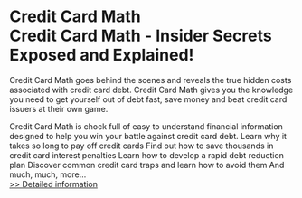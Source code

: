 # Credit Card Math<br />Credit Card Math - Insider Secrets Exposed and Explained!

Credit Card Math goes behind the scenes and reveals the true hidden costs associated with credit card debt. Credit Card Math gives you the knowledge you need to get yourself out of debt fast, save money and beat credit card issuers at their own game.

Credit Card Math is chock full of easy to understand financial information designed to help you win your battle against credit card debt.
Learn why it takes so long to pay off credit cards
Find out how to save thousands in credit card interest penalties
Learn how to develop a rapid debt reduction plan
Discover common credit card traps and learn how to avoid them
And much, much, more...<br />[>> Detailed information](https://secure.shareit.com/shareit/product.html?productid=300650407&affiliateid=200057808)